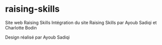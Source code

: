 # raising-skills
Site web Raising Skills
Intégration du site Raising Skills par Ayoub Sadiqi et Charlotte Bodin

Design réalisé par Ayoub Sadiqi